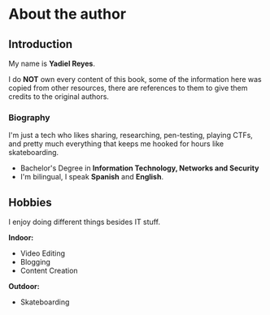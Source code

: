 # About the author

## Introduction

My name is **Yadiel Reyes**.

I do **NOT** own every content of this book, some of the information here was copied from other resources, there are references to them to give them credits to the original authors. 

### Biography

I'm just a tech who likes sharing, researching, pen-testing, playing CTFs, and pretty much everything that keeps me hooked for hours like skateboarding.

* Bachelor's Degree in **Information Technology, Networks and Security**
* I'm bilingual, I speak **Spanish** and **English**.

## Hobbies

I enjoy doing different things besides IT stuff.

**Indoor:**

* Video Editing
* Blogging
* Content Creation 

**Outdoor:**

* Skateboarding





















